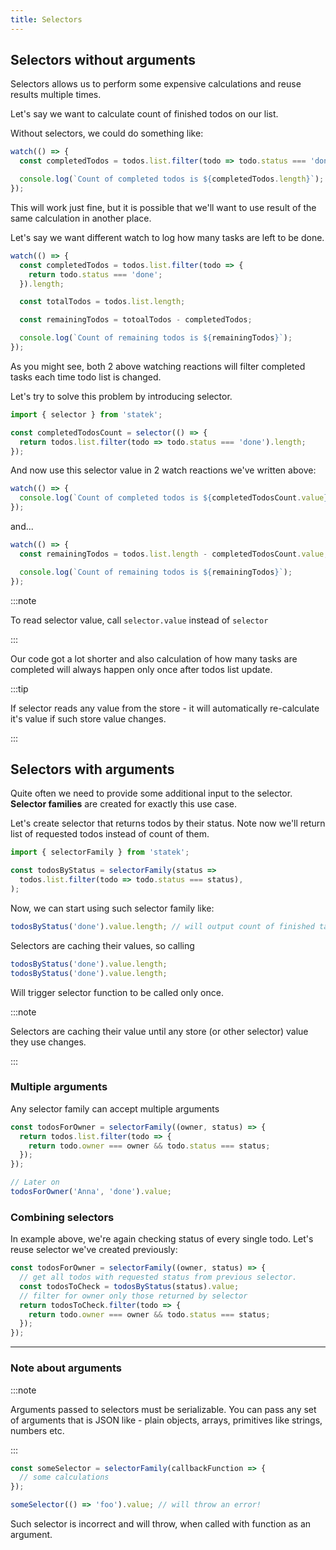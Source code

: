 ```yaml
---
title: Selectors
---
```


## Selectors without arguments

Selectors allows us to perform some expensive calculations and reuse results multiple times.

Let's say we want to calculate count of finished todos on our list.

Without selectors, we could do something like:

```ts
watch(() => {
  const completedTodos = todos.list.filter(todo => todo.status === 'done');

  console.log(`Count of completed todos is ${completedTodos.length}`);
});
```

This will work just fine, but it is possible that we'll want to use result of the same calculation in another place.

Let's say we want different watch to log how many tasks are left to be done.

```ts
watch(() => {
  const completedTodos = todos.list.filter(todo => {
    return todo.status === 'done';
  }).length;

  const totalTodos = todos.list.length;

  const remainingTodos = totoalTodos - completedTodos;

  console.log(`Count of remaining todos is ${remainingTodos}`);
});
```

As you might see, both 2 above watching reactions will filter completed tasks each time todo list is changed.

Let's try to solve this problem by introducing selector.

```ts
import { selector } from 'statek';

const completedTodosCount = selector(() => {
  return todos.list.filter(todo => todo.status === 'done').length;
});
```

And now use this selector value in 2 watch reactions we've written above:

```ts
watch(() => {
  console.log(`Count of completed todos is ${completedTodosCount.value}`);
});
```

and...

```ts
watch(() => {
  const remainingTodos = todos.list.length - completedTodosCount.value;

  console.log(`Count of remaining todos is ${remainingTodos}`);
});
```

:::note

To read selector value, call `selector.value` instead of `selector`

:::

Our code got a lot shorter and also calculation of how many tasks are completed will always happen only once after todos list update.

:::tip

If selector reads any value from the store - it will automatically re-calculate it's value if such store value changes.

:::

## Selectors with arguments

Quite often we need to provide some additional input to the selector. **Selector families** are created for exactly this use case.

Let's create selector that returns todos by their status. Note now we'll return list of requested todos instead of count of them.

```ts
import { selectorFamily } from 'statek';

const todosByStatus = selectorFamily(status =>
  todos.list.filter(todo => todo.status === status),
);
```

Now, we can start using such selector family like:

```ts
todosByStatus('done').value.length; // will output count of finished tasks
```

Selectors are caching their values, so calling

```ts
todosByStatus('done').value.length;
todosByStatus('done').value.length;
```

Will trigger selector function to be called only once.

:::note

Selectors are caching their value until any store (or other selector) value they use changes.

:::

### Multiple arguments

Any selector family can accept multiple arguments

```ts
const todosForOwner = selectorFamily((owner, status) => {
  return todos.list.filter(todo => {
    return todo.owner === owner && todo.status === status;
  });
});

// Later on
todosForOwner('Anna', 'done').value;
```

### Combining selectors

In example above, we're again checking status of every single todo. Let's reuse selector we've created previously:

```ts
const todosForOwner = selectorFamily((owner, status) => {
  // get all todos with requested status from previous selector.
  const todosToCheck = todosByStatus(status).value;
  // filter for owner only those returned by selector
  return todosToCheck.filter(todo => {
    return todo.owner === owner && todo.status === status;
  });
});
```

---

### Note about arguments

:::note

Arguments passed to selectors must be serializable. You can pass any set of arguments that is JSON like - plain objects, arrays, primitives like strings, numbers etc.

:::

```ts
const someSelector = selectorFamily(callbackFunction => {
  // some calculations
});

someSelector(() => 'foo').value; // will throw an error!
```

Such selector is incorrect and will throw, when called with function as an argument.
